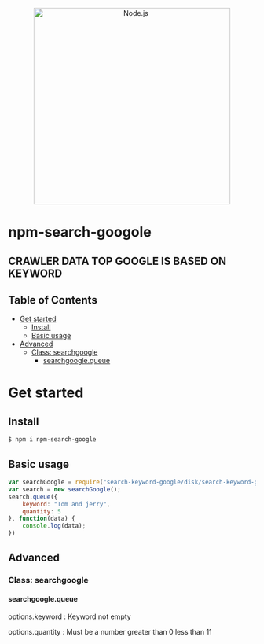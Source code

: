 <p align="center">
  <a href="https://github.com/Phuc99bd/npm-search-googole/">
    <img alt="Node.js" src="https://raw.githubusercontent.com/bda-research/node-crawler/master/crawler_primary.png" width="400"/>
  </a>
</p>


# npm-search-googole

## CRAWLER DATA TOP GOOGLE IS BASED ON KEYWORD

## Table of Contents

- [Get started](#get-started)
  * [Install](#install)
  * [Basic usage](#basic-usage)
- [Advanced]("#avanced)
  * [Class: searchgoogle](#search-google)
    + [searchgoogle.queue](#search-google-queue)

# Get started

## Install

```sh
$ npm i npm-search-google
```

## Basic usage
```js
var searchGoogle = require("search-keyword-google/disk/search-keyword-google");
var search = new searchGoogle();
search.queue({
    keyword: "Tom and jerry",
    quantity: 5
}, function(data) {
    console.log(data);
})
```
## Advanced

### Class: searchgoogle

#### searchgoogle.queue

options.keyword : Keyword not empty

options.quantity : Must be a number greater than 0 less than 11
